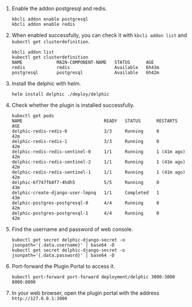 1. Enable the addon postgresql and redis.
    ```shell
    kbcli addon enable postgresql
    kbcli addon enable redis
    ```
2. When enabled successfully, you can check it with ```kbcli addon list``` and ```kubectl get clusterdefinition```.
   ```shell
   kbcli addon list 
   kubectl get clusterdefinition
   NAME             MAIN-COMPONENT-NAME   STATUS      AGE
   redis            redis                 Available   6h43m
   postgresql       postgresql            Available   6h42m
   ```
3. Install the delphic with helm.

   ```shell
   helm install delphic ./deploy/delphic
   ```
4. Check whether the plugin is installed successfully.
   ```
   kubectl get pods
   NAME                               READY   STATUS      RESTARTS      AGE
   delphic-redis-redis-0              3/3     Running     0             42m
   delphic-redis-redis-1              3/3     Running     0             42m
   delphic-redis-redis-sentinel-0     1/1     Running     1 (41m ago)   42m
   delphic-redis-redis-sentinel-2     1/1     Running     1 (41m ago)   42m
   delphic-redis-redis-sentinel-1     1/1     Running     1 (41m ago)   42m
   delphic-6f747fb8f7-4hdh5           5/5     Running     0             43m
   delphic-create-django-user-lmpnq   1/1     Completed   1             43m
   delphic-postgres-postgresql-0      4/4     Running     0             42m
   delphic-postgres-postgresql-1      4/4     Running     0             42m
   ```
5. Find the username and password of web console.
    ```
   kubectl get secret delphic-django-secret -o jsonpath='{.data.username}' | base64 -D
   kubectl get secret delphic-django-secret -o jsonpath='{.data.password}' | base64 -D
   ```
6. Port-forward the Plugin Portal to access it.
   ```shell
   kubectl port-forward port-forward deployment/delphic 3000:3000 8000:8000
   ```
7. In your web browser, open the plugin portal with the address ```http://127.0.0.1:3000```